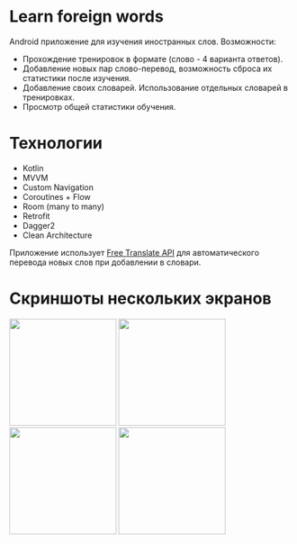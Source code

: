# Learn foreign words
Android  приложение для изучения иностранных слов.
Возможности:
- Прохождение тренировок в формате (слово - 4 варианта ответов).
- Добавление новых пар слово-перевод, возможность сброса их статистики после изучения.
- Добавление своих словарей. Использование отдельных словарей в тренировках.
- Просмотр общей статистики обучения.

# Технологии
- Kotlin
- MVVM
- Custom Navigation
- Coroutines + Flow
- Room (many to many)
- Retrofit
- Dagger2
- Clean Architecture

Приложение использует [Free Translate API](https://ftapi.pythonanywhere.com/) для автоматического перевода новых слов при добавлении в словари.

# Скриншоты нескольких экранов
<img src="https://github.com/user-attachments/assets/3b0b42d3-b8df-40af-9eef-0f2c04721087" width="190"/>
<img src="https://github.com/user-attachments/assets/6b1f7151-4afd-42dc-8c93-674ea1e083e2" width="190"/>
<img src="https://github.com/user-attachments/assets/f352af10-ad86-4a29-bb33-2b2628b95369" width="190"/>
<img src="https://github.com/user-attachments/assets/43c3591d-cc02-4b10-87d4-c15412443229" width="190"/>
